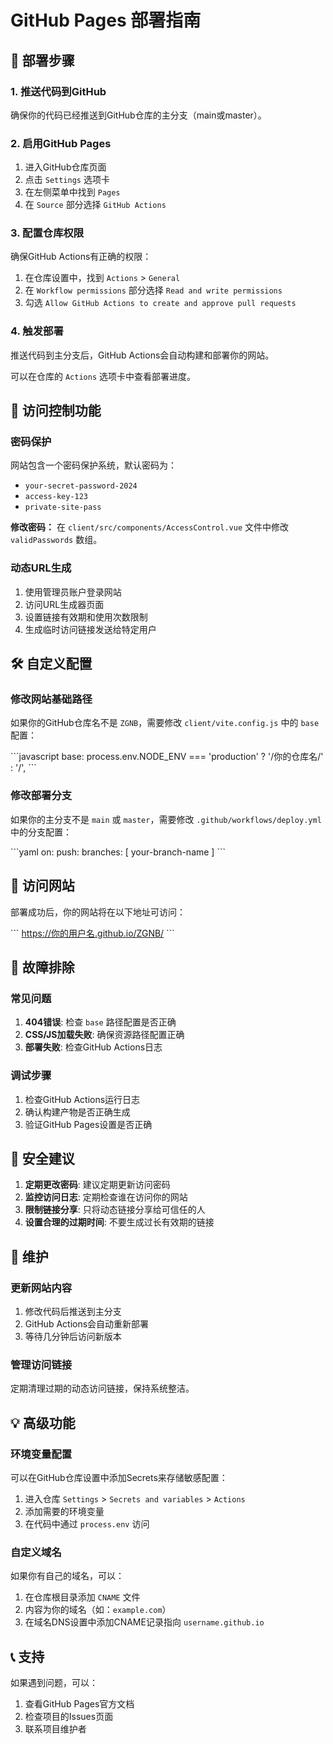 # GitHub Pages 部署指南

## 🚀 部署步骤

### 1. 推送代码到GitHub

确保你的代码已经推送到GitHub仓库的主分支（main或master）。

### 2. 启用GitHub Pages

1. 进入GitHub仓库页面
2. 点击 `Settings` 选项卡
3. 在左侧菜单中找到 `Pages`
4. 在 `Source` 部分选择 `GitHub Actions`

### 3. 配置仓库权限

确保GitHub Actions有正确的权限：

1. 在仓库设置中，找到 `Actions` > `General`
2. 在 `Workflow permissions` 部分选择 `Read and write permissions`
3. 勾选 `Allow GitHub Actions to create and approve pull requests`

### 4. 触发部署

推送代码到主分支后，GitHub Actions会自动构建和部署你的网站。

可以在仓库的 `Actions` 选项卡中查看部署进度。

## 🔐 访问控制功能

### 密码保护

网站包含一个密码保护系统，默认密码为：
- `your-secret-password-2024`
- `access-key-123`
- `private-site-pass`

**修改密码：**
在 `client/src/components/AccessControl.vue` 文件中修改 `validPasswords` 数组。

### 动态URL生成

1. 使用管理员账户登录网站
2. 访问URL生成器页面
3. 设置链接有效期和使用次数限制
4. 生成临时访问链接发送给特定用户

## 🛠️ 自定义配置

### 修改网站基础路径

如果你的GitHub仓库名不是 `ZGNB`，需要修改 `client/vite.config.js` 中的 `base` 配置：

\`\`\`javascript
base: process.env.NODE_ENV === 'production' ? '/你的仓库名/' : '/',
\`\`\`

### 修改部署分支

如果你的主分支不是 `main` 或 `master`，需要修改 `.github/workflows/deploy.yml` 中的分支配置：

\`\`\`yaml
on:
  push:
    branches: [ your-branch-name ]
\`\`\`

## 📱 访问网站

部署成功后，你的网站将在以下地址可访问：

\`\`\`
https://你的用户名.github.io/ZGNB/
\`\`\`

## 🔧 故障排除

### 常见问题

1. **404错误**: 检查 `base` 路径配置是否正确
2. **CSS/JS加载失败**: 确保资源路径配置正确
3. **部署失败**: 检查GitHub Actions日志

### 调试步骤

1. 检查GitHub Actions运行日志
2. 确认构建产物是否正确生成
3. 验证GitHub Pages设置是否正确

## 🚨 安全建议

1. **定期更改密码**: 建议定期更新访问密码
2. **监控访问日志**: 定期检查谁在访问你的网站
3. **限制链接分享**: 只将动态链接分享给可信任的人
4. **设置合理的过期时间**: 不要生成过长有效期的链接

## 📝 维护

### 更新网站内容

1. 修改代码后推送到主分支
2. GitHub Actions会自动重新部署
3. 等待几分钟后访问新版本

### 管理访问链接

定期清理过期的动态访问链接，保持系统整洁。

## 💡 高级功能

### 环境变量配置

可以在GitHub仓库设置中添加Secrets来存储敏感配置：

1. 进入仓库 `Settings` > `Secrets and variables` > `Actions`
2. 添加需要的环境变量
3. 在代码中通过 `process.env` 访问

### 自定义域名

如果你有自己的域名，可以：

1. 在仓库根目录添加 `CNAME` 文件
2. 内容为你的域名（如：`example.com`）
3. 在域名DNS设置中添加CNAME记录指向 `username.github.io`

## 📞 支持

如果遇到问题，可以：

1. 查看GitHub Pages官方文档
2. 检查项目的Issues页面
3. 联系项目维护者 